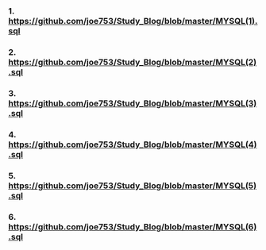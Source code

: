 
### 1. https://github.com/joe753/Study_Blog/blob/master/MYSQL(1).sql

### 2. https://github.com/joe753/Study_Blog/blob/master/MYSQL(2).sql

### 3. https://github.com/joe753/Study_Blog/blob/master/MYSQL(3).sql

### 4. https://github.com/joe753/Study_Blog/blob/master/MYSQL(4).sql

### 5. https://github.com/joe753/Study_Blog/blob/master/MYSQL(5).sql

### 6. https://github.com/joe753/Study_Blog/blob/master/MYSQL(6).sql
